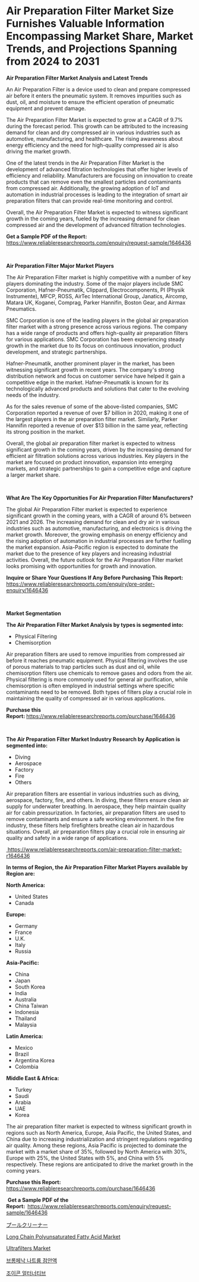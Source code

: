<p><h1>Air Preparation Filter Market Size Furnishes Valuable Information Encompassing Market Share, Market Trends, and Projections Spanning from 2024 to 2031</h1></p><p><strong>Air Preparation Filter Market Analysis and Latest Trends</strong></p>
<p><p>An Air Preparation Filter is a device used to clean and prepare compressed air before it enters the pneumatic system. It removes impurities such as dust, oil, and moisture to ensure the efficient operation of pneumatic equipment and prevent damage.</p><p>The Air Preparation Filter Market is expected to grow at a CAGR of 9.7% during the forecast period. This growth can be attributed to the increasing demand for clean and dry compressed air in various industries such as automotive, manufacturing, and healthcare. The rising awareness about energy efficiency and the need for high-quality compressed air is also driving the market growth.</p><p>One of the latest trends in the Air Preparation Filter Market is the development of advanced filtration technologies that offer higher levels of efficiency and reliability. Manufacturers are focusing on innovation to create products that can remove even the smallest particles and contaminants from compressed air. Additionally, the growing adoption of IoT and automation in industrial processes is leading to the integration of smart air preparation filters that can provide real-time monitoring and control.</p><p>Overall, the Air Preparation Filter Market is expected to witness significant growth in the coming years, fueled by the increasing demand for clean compressed air and the development of advanced filtration technologies.</p></p>
<p><strong>Get a Sample PDF of the Report:&nbsp;</strong> <a href="https://www.reliableresearchreports.com/enquiry/request-sample/1646436">https://www.reliableresearchreports.com/enquiry/request-sample/1646436</a></p>
<p>&nbsp;</p>
<p><strong>Air Preparation Filter Major Market Players</strong></p>
<p><p>The Air Preparation Filter market is highly competitive with a number of key players dominating the industry. Some of the major players include SMC Corporation, Hafner-Pneumatik, Clippard, Electrocomponents, PI (Physik Instrumente), MFCP, ROSS, AirTec International Group, Janatics, Aircomp, Matara UK, Koganei, Comprag, Parker Hannifin, Boston Gear, and Airmax Pneumatics.</p><p>SMC Corporation is one of the leading players in the global air preparation filter market with a strong presence across various regions. The company has a wide range of products and offers high-quality air preparation filters for various applications. SMC Corporation has been experiencing steady growth in the market due to its focus on continuous innovation, product development, and strategic partnerships.</p><p>Hafner-Pneumatik, another prominent player in the market, has been witnessing significant growth in recent years. The company's strong distribution network and focus on customer service have helped it gain a competitive edge in the market. Hafner-Pneumatik is known for its technologically advanced products and solutions that cater to the evolving needs of the industry.</p><p>As for the sales revenue of some of the above-listed companies, SMC Corporation reported a revenue of over $7 billion in 2020, making it one of the largest players in the air preparation filter market. Similarly, Parker Hannifin reported a revenue of over $13 billion in the same year, reflecting its strong position in the market.</p><p>Overall, the global air preparation filter market is expected to witness significant growth in the coming years, driven by the increasing demand for efficient air filtration solutions across various industries. Key players in the market are focused on product innovation, expansion into emerging markets, and strategic partnerships to gain a competitive edge and capture a larger market share.</p></p>
<p>&nbsp;</p>
<p><strong>What Are The Key Opportunities For Air Preparation Filter Manufacturers?</strong></p>
<p><p>The global Air Preparation Filter market is expected to experience significant growth in the coming years, with a CAGR of around 6% between 2021 and 2026. The increasing demand for clean and dry air in various industries such as automotive, manufacturing, and electronics is driving the market growth. Moreover, the growing emphasis on energy efficiency and the rising adoption of automation in industrial processes are further fuelling the market expansion. Asia-Pacific region is expected to dominate the market due to the presence of key players and increasing industrial activities. Overall, the future outlook for the Air Preparation Filter market looks promising with opportunities for growth and innovation.</p></p>
<p><strong>Inquire or Share Your Questions If Any Before Purchasing This Report:</strong> <a href="https://www.reliableresearchreports.com/enquiry/pre-order-enquiry/1646436">https://www.reliableresearchreports.com/enquiry/pre-order-enquiry/1646436</a></p>
<p>&nbsp;</p>
<p><strong>Market Segmentation</strong></p>
<p><strong>The Air Preparation Filter Market Analysis by types is segmented into:</strong></p>
<p><ul><li>Physical Filtering</li><li>Chemisorption</li></ul></p>
<p><p>Air preparation filters are used to remove impurities from compressed air before it reaches pneumatic equipment. Physical filtering involves the use of porous materials to trap particles such as dust and oil, while chemisorption filters use chemicals to remove gases and odors from the air. Physical filtering is more commonly used for general air purification, while chemisorption is often employed in industrial settings where specific contaminants need to be removed. Both types of filters play a crucial role in maintaining the quality of compressed air in various applications.</p></p>
<p><strong>Purchase this Report:&nbsp;</strong><a href="https://www.reliableresearchreports.com/purchase/1646436">https://www.reliableresearchreports.com/purchase/1646436</a></p>
<p>&nbsp;</p>
<p><strong>The Air Preparation Filter Market Industry Research by Application is segmented into:</strong></p>
<p><ul><li>Diving</li><li>Aerospace</li><li>Factory</li><li>Fire</li><li>Others</li></ul></p>
<p><p>Air preparation filters are essential in various industries such as diving, aerospace, factory, fire, and others. In diving, these filters ensure clean air supply for underwater breathing. In aerospace, they help maintain quality air for cabin pressurization. In factories, air preparation filters are used to remove contaminants and ensure a safe working environment. In the fire industry, these filters help firefighters breathe clean air in hazardous situations. Overall, air preparation filters play a crucial role in ensuring air quality and safety in a wide range of applications.</p></p>
<p><a href="https://www.reliableresearchreports.com/air-preparation-filter-market-r1646436">&nbsp;https://www.reliableresearchreports.com/air-preparation-filter-market-r1646436</a></p>
<p><strong>In terms of Region, the Air Preparation Filter Market Players available by Region are:</strong></p>
<p>
    <p> <strong> North America: </strong>
        <ul>
            <li>United States</li>
            <li>Canada</li>
        </ul>
        </p> 
    <p> <strong> Europe: </strong>
        <ul>
            <li>Germany</li>
            <li>France</li>
            <li>U.K.</li>
            <li>Italy</li>
            <li>Russia</li>
        </ul>
        </p> 
    <p> <strong> Asia-Pacific: </strong>
        <ul>
            <li>China</li>
            <li>Japan</li>
            <li>South Korea</li>
            <li>India</li>
            <li>Australia</li>
            <li>China Taiwan</li>
            <li>Indonesia</li>
            <li>Thailand</li>
            <li>Malaysia</li>
        </ul>
        </p> 
    <p> <strong> Latin America: </strong>
        <ul>
            <li>Mexico</li>
            <li>Brazil</li>
            <li>Argentina Korea</li>
            <li>Colombia</li>
        </ul>
        </p> 
    <p> <strong> Middle East & Africa: </strong>
        <ul>
            <li>Turkey</li>
            <li>Saudi</li>
            <li>Arabia</li>
            <li>UAE</li>
            <li>Korea</li>
        </ul>
    </p>
    </p>
<p><p>The air preparation filter market is expected to witness significant growth in regions such as North America, Europe, Asia Pacific, the United States, and China due to increasing industrialization and stringent regulations regarding air quality. Among these regions, Asia Pacific is projected to dominate the market with a market share of 35%, followed by North America with 30%, Europe with 25%, the United States with 5%, and China with 5% respectively. These regions are anticipated to drive the market growth in the coming years.</p></p>
<p><strong>Purchase this Report: </strong><a href="https://www.reliableresearchreports.com/purchase/1646436">https://www.reliableresearchreports.com/purchase/1646436</a></p>
<p>&nbsp;<strong>Get a Sample PDF of the Report:&nbsp;&nbsp;</strong><a href="https://www.reliableresearchreports.com/enquiry/request-sample/1646436">https://www.reliableresearchreports.com/enquiry/request-sample/1646436</a></p>
<p><strong></strong></p>
<p><p><a href="https://github.com/EstelWisozk1/Market-Research-Report-List-1/blob/main/927998438331.md">プールクリーナー</a></p><p><a href="https://issuu.com/reportprime-2/docs/long-chain-polyunsaturated-fatty-acid-market-size-">Long Chain Polyunsaturated Fatty Acid Market</a></p><p><a href="https://github.com/RoccoManning/Market-Research-Report-List-4/blob/main/ultrafilters-market.md">Ultrafilters Market</a></p><p><a href="https://github.com/oajzkywllm460/Market-Research-Report-List-1/blob/main/213246934790.md">브롬페낙 나트륨 점안액</a></p><p><a href="https://github.com/vsr06p4p49/Market-Research-Report-List-1/blob/main/235944434791.md">조이콘 얼터너티브</a></p></p>